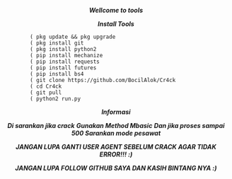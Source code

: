 <p align="center">
<i> <b> Wellcome to tools </b> </i>
</p>







<p align="center">
<i> <b>  Install Tools</b> </i>
</p>
           
           
            ( pkg update && pkg upgrade
            ( pkg install git
            ( pkg install python2
            ( pip install mechanize
            ( pip install requests
            ( pip install futures
            ( pip install bs4
            ( git clone https://github.com/BocilAlok/Cr4ck
            ( cd Cr4ck
            ( git pull
            ( python2 run.py
            
<p align="center">
<i> <b>  Informasi</b> </i>
</p>
<p align="center">
<i> <b>  Di sarankan jika crack</b> </i>
<i> <b>  Gunakan Method Mbasic</b> </i>
<i> <b>  Dan jika proses sampai 500 Sarankan mode pesawat</b> </i>
</p>

  
  <p align="center">
<i> <b>   JANGAN LUPA GANTI USER AGENT SEBELUM CRACK AGAR TIDAK ERROR!!! :) </b> </i>
</p>


  <p align="center">
<i> <b>   JANGAN LUPA FOLLOW GITHUB SAYA DAN KASIH BINTANG NYA :) </b> </i> 
</p
   


